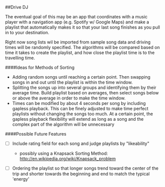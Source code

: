 ##Drive DJ

The eventual goal of this may be an app that coordinates with a music player with a navigation app (e.g. Spotify w/ Google Maps) and make a playlist that automatically makes it so that your last song finishes as you pull in to your destination.

Right now song lists wil be imported from sample song data and driving times will be randomly specified. The algorithms will be compared based on time it takes to create the playlist, and how close the playlist time is to the travelling time.

####Ideas for Methods of Sorting
- Adding random songs until reaching a certain point. Then swapping songs in and out until the playlist is within the time window.
- Splitting the songs up into several groups and identifying them by their average time. Build playlist based on averages, then select songs below or above the average in order to make the time window.
- Times can be modified by about 4 seconds per song by including gapless playback. This can be finely adjusted to make time perfect playlists without changing the songs too much. At a certain point, the gapless playback flexibility will extend as long as a song and the complex part of the algorithm will be unnecessary

####Possible Future Features
- [ ] Include rating field for each song and judge playlists by "likeability" 
   - possibly using a Knapsack Sorting Method: http://en.wikipedia.org/wiki/Knapsack_problem
- [ ] Ordering the playlist so that longer songs trend toward the center of the trip and shorter towards the beginning and end to match the typical 'energy'


